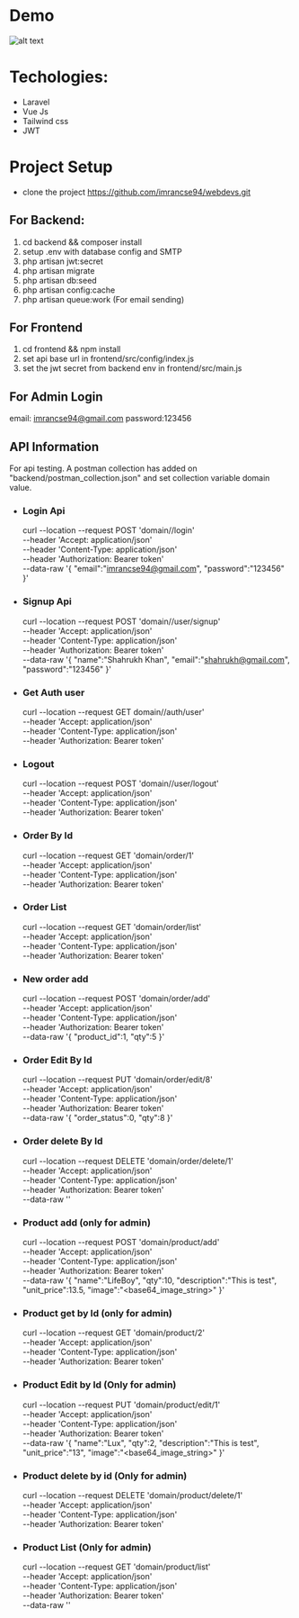 # Demo
![alt text](https://github.com/imrancse94/webdevs/blob/main/screenshot.gif?raw=true)

# Techologies:
- Laravel
- Vue Js
- Tailwind css
- JWT

# Project Setup
- clone the project https://github.com/imrancse94/webdevs.git

## For Backend:
1. cd backend && composer install
2. setup .env with database config and SMTP
3. php artisan jwt:secret
4. php artisan migrate
5. php artisan db:seed
6. php artisan config:cache
7. php artisan queue:work (For email sending)

## For Frontend
1. cd frontend && npm install
2. set api base url in frontend/src/config/index.js
3. set the jwt secret from backend env in frontend/src/main.js

## For Admin Login
email: imrancse94@gmail.com
password:123456

## API Information
For api testing. A postman collection has added on "backend/postman_collection.json"
and set collection variable domain value.

- ### Login Api

  curl --location --request POST 'domain//login' \
  --header 'Accept: application/json' \
  --header 'Content-Type: application/json' \
  --header 'Authorization: Bearer token' \
  --data-raw '{
      "email":"imrancse94@gmail.com",
      "password":"123456"
  }'

- ### Signup Api

  curl --location --request POST 'domain//user/signup' \
  --header 'Accept: application/json' \
  --header 'Content-Type: application/json' \
  --header 'Authorization: Bearer token' \
  --data-raw '{
      "name":"Shahrukh Khan",
      "email":"shahrukh@gmail.com",
      "password":"123456"
  }'

- ### Get Auth user

  curl --location --request GET domain//auth/user' \
  --header 'Accept: application/json' \
  --header 'Content-Type: application/json' \
  --header 'Authorization: Bearer token'

- ### Logout

  curl --location --request POST 'domain//user/logout' \
  --header 'Accept: application/json' \
  --header 'Content-Type: application/json' \
  --header 'Authorization: Bearer token'

- ### Order By Id

  curl --location --request GET 'domain/order/1' \
  --header 'Accept: application/json' \
  --header 'Content-Type: application/json' \
  --header 'Authorization: Bearer token'

- ### Order List

  curl --location --request GET 'domain/order/list' \
  --header 'Accept: application/json' \
  --header 'Content-Type: application/json' \
  --header 'Authorization: Bearer token'

- ### New order add

  curl --location --request POST 'domain/order/add' \
  --header 'Accept: application/json' \
  --header 'Content-Type: application/json' \
  --header 'Authorization: Bearer token' \
  --data-raw '{
      "product_id":1,
      "qty":5
  }'

- ### Order Edit By Id

  curl --location --request PUT 'domain/order/edit/8' \
  --header 'Accept: application/json' \
  --header 'Content-Type: application/json' \
  --header 'Authorization: Bearer token' \
  --data-raw '{
      "order_status":0,
      "qty":8
  }'

- ### Order delete By Id

  curl --location --request DELETE 'domain/order/delete/1' \
  --header 'Accept: application/json' \
  --header 'Content-Type: application/json' \
  --header 'Authorization: Bearer token' \
  --data-raw ''

- ### Product add (only for admin)

  curl --location --request POST 'domain/product/add' \
  --header 'Accept: application/json' \
  --header 'Content-Type: application/json' \
  --header 'Authorization: Bearer token' \
  --data-raw '{
      "name":"LifeBoy",
      "qty":10,
      "description":"This is test",
      "unit_price":13.5,
      "image":"<base64_image_string>"
  }'

- ### Product get by Id (only for admin)

  curl --location --request GET 'domain/product/2' \
  --header 'Accept: application/json' \
  --header 'Content-Type: application/json' \
  --header 'Authorization: Bearer token'


- ### Product Edit by Id (Only for admin)

  curl --location --request PUT 'domain/product/edit/1' \
  --header 'Accept: application/json' \
  --header 'Content-Type: application/json' \
  --header 'Authorization: Bearer token' \
  --data-raw '{
      "name":"Lux",
      "qty":2,
      "description":"This is test",
      "unit_price":"13",
      "image":"<base64_image_string>"
  }'

- ### Product delete by id (Only for admin)

  curl --location --request DELETE 'domain/product/delete/1' \
  --header 'Accept: application/json' \
  --header 'Content-Type: application/json' \
  --header 'Authorization: Bearer token'

- ### Product List (Only for admin)

  curl --location --request GET 'domain/product/list' \
  --header 'Accept: application/json' \
  --header 'Content-Type: application/json' \
  --header 'Authorization: Bearer token' \
  --data-raw ''



